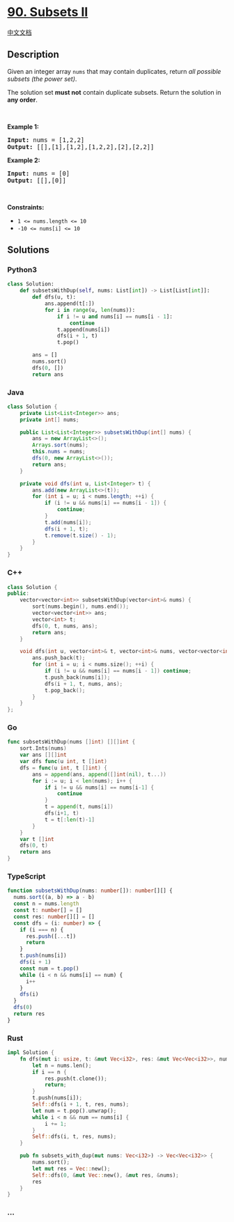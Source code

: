 # [90. Subsets II](https://leetcode.com/problems/subsets-ii)

[中文文档](/solution/0000-0099/0090.Subsets%20II/README.md)

## Description

<p>Given an integer array <code>nums</code> that may contain duplicates, return <em>all possible</em> <span data-keyword="subset"><em>subsets</em></span><em> (the power set)</em>.</p>

<p>The solution set <strong>must not</strong> contain duplicate subsets. Return the solution in <strong>any order</strong>.</p>

<p>&nbsp;</p>
<p><strong class="example">Example 1:</strong></p>
<pre><strong>Input:</strong> nums = [1,2,2]
<strong>Output:</strong> [[],[1],[1,2],[1,2,2],[2],[2,2]]
</pre><p><strong class="example">Example 2:</strong></p>
<pre><strong>Input:</strong> nums = [0]
<strong>Output:</strong> [[],[0]]
</pre>
<p>&nbsp;</p>
<p><strong>Constraints:</strong></p>

<ul>
	<li><code>1 &lt;= nums.length &lt;= 10</code></li>
	<li><code>-10 &lt;= nums[i] &lt;= 10</code></li>
</ul>

## Solutions

<!-- tabs:start -->

### **Python3**

```python
class Solution:
    def subsetsWithDup(self, nums: List[int]) -> List[List[int]]:
        def dfs(u, t):
            ans.append(t[:])
            for i in range(u, len(nums)):
                if i != u and nums[i] == nums[i - 1]:
                    continue
                t.append(nums[i])
                dfs(i + 1, t)
                t.pop()

        ans = []
        nums.sort()
        dfs(0, [])
        return ans
```

### **Java**

```java
class Solution {
    private List<List<Integer>> ans;
    private int[] nums;

    public List<List<Integer>> subsetsWithDup(int[] nums) {
        ans = new ArrayList<>();
        Arrays.sort(nums);
        this.nums = nums;
        dfs(0, new ArrayList<>());
        return ans;
    }

    private void dfs(int u, List<Integer> t) {
        ans.add(new ArrayList<>(t));
        for (int i = u; i < nums.length; ++i) {
            if (i != u && nums[i] == nums[i - 1]) {
                continue;
            }
            t.add(nums[i]);
            dfs(i + 1, t);
            t.remove(t.size() - 1);
        }
    }
}
```

### **C++**

```cpp
class Solution {
public:
    vector<vector<int>> subsetsWithDup(vector<int>& nums) {
        sort(nums.begin(), nums.end());
        vector<vector<int>> ans;
        vector<int> t;
        dfs(0, t, nums, ans);
        return ans;
    }

    void dfs(int u, vector<int>& t, vector<int>& nums, vector<vector<int>>& ans) {
        ans.push_back(t);
        for (int i = u; i < nums.size(); ++i) {
            if (i != u && nums[i] == nums[i - 1]) continue;
            t.push_back(nums[i]);
            dfs(i + 1, t, nums, ans);
            t.pop_back();
        }
    }
};
```

### **Go**

```go
func subsetsWithDup(nums []int) [][]int {
	sort.Ints(nums)
	var ans [][]int
	var dfs func(u int, t []int)
	dfs = func(u int, t []int) {
		ans = append(ans, append([]int(nil), t...))
		for i := u; i < len(nums); i++ {
			if i != u && nums[i] == nums[i-1] {
				continue
			}
			t = append(t, nums[i])
			dfs(i+1, t)
			t = t[:len(t)-1]
		}
	}
	var t []int
	dfs(0, t)
	return ans
}
```

### **TypeScript**

```ts
function subsetsWithDup(nums: number[]): number[][] {
  nums.sort((a, b) => a - b)
  const n = nums.length
  const t: number[] = []
  const res: number[][] = []
  const dfs = (i: number) => {
    if (i === n) {
      res.push([...t])
      return
    }
    t.push(nums[i])
    dfs(i + 1)
    const num = t.pop()
    while (i < n && nums[i] == num) {
      i++
    }
    dfs(i)
  }
  dfs(0)
  return res
}
```

### **Rust**

```rust
impl Solution {
    fn dfs(mut i: usize, t: &mut Vec<i32>, res: &mut Vec<Vec<i32>>, nums: &Vec<i32>) {
        let n = nums.len();
        if i == n {
            res.push(t.clone());
            return;
        }
        t.push(nums[i]);
        Self::dfs(i + 1, t, res, nums);
        let num = t.pop().unwrap();
        while i < n && num == nums[i] {
            i += 1;
        }
        Self::dfs(i, t, res, nums);
    }

    pub fn subsets_with_dup(mut nums: Vec<i32>) -> Vec<Vec<i32>> {
        nums.sort();
        let mut res = Vec::new();
        Self::dfs(0, &mut Vec::new(), &mut res, &nums);
        res
    }
}
```

### **...**

```

```

<!-- tabs:end -->
